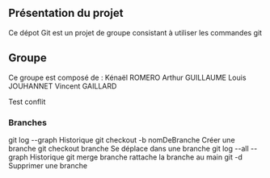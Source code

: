## Présentation du projet

Ce dépot Git est un projet de groupe consistant à utiliser les commandes git

## Groupe

Ce groupe est composé de :  Kénaël ROMERO   Arthur GUILLAUME    Louis JOUHANNET     Vincent GAILLARD

Test conflit

### Branches

git log --graph                        Historique
git checkout -b nomDeBranche           Créer une branche
git checkout branche                   Se déplace dans une branche 
git log --all --graph                  Historique
git merge branche                      rattache la branche au main
git -d                                 Supprimer une branche